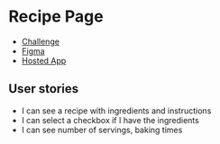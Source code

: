 # Recipe Page
- [Challenge](https://devchallenges.io/challenges/OEKdUZ6xs0h99C38XVht)
- [Figma](https://www.figma.com/file/2jVBTSKeCYF0dIN6fi0stX/recipe-blog-challenge?node-id=0%3A1)
- [Hosted App](https://mateuszfranke.github.io/recipe-page/)
 
 ## User stories
 - I can see a recipe with ingredients and instructions
 - I can select a checkbox if I have the ingredients
 - I can see number of servings, baking times
